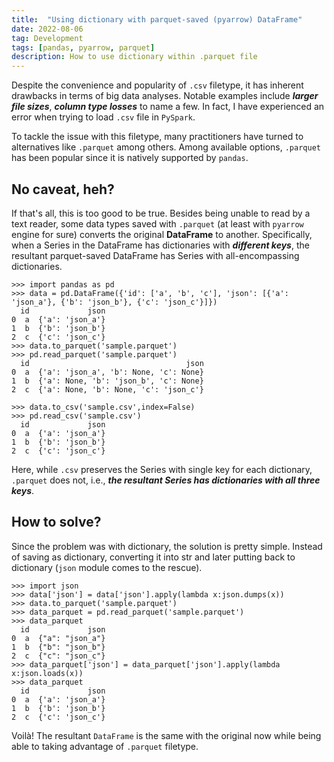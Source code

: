 ```yaml
---
title:  "Using dictionary with parquet-saved (pyarrow) DataFrame"
date: 2022-08-06
tag: Development
tags: [pandas, pyarrow, parquet]
description: How to use dictionary within .parquet file
---
```


Despite the convenience and popularity of `.csv` filetype, it has inherent drawbacks in terms of big data analyses. Notable examples include ***larger file sizes***, ***column type losses*** to name a few. In fact, I have experienced an error when trying to load `.csv` file in `PySpark`. 

To tackle the issue with this filetype, many practitioners have turned to alternatives like `.parquet` among others. Among available options, `.parquet` has been popular since it is natively supported by `pandas`.


## No caveat, heh?

If that's all, this is too good to be true. Besides being unable to read by a text reader, some data types saved with `.parquet` (at least with `pyarrow` engine for sure) converts the original **DataFrame** to another. Specifically, when a Series in the DataFrame has dictionaries with ***different keys***, the resultant parquet-saved DataFrame has Series with all-encompassing dictionaries.

```
>>> import pandas as pd
>>> data = pd.DataFrame({'id': ['a', 'b', 'c'], 'json': [{'a': 'json_a'}, {'b': 'json_b'}, {'c': 'json_c'}]})
  id             json
0  a  {'a': 'json_a'}
1  b  {'b': 'json_b'}
2  c  {'c': 'json_c'}
>>> data.to_parquet('sample.parquet')
>>> pd.read_parquet('sample.parquet')
  id                                   json
0  a  {'a': 'json_a', 'b': None, 'c': None}
1  b  {'a': None, 'b': 'json_b', 'c': None}
2  c  {'a': None, 'b': None, 'c': 'json_c'}
```

```
>>> data.to_csv('sample.csv',index=False)
>>> pd.read_csv('sample.csv')
  id             json
0  a  {'a': 'json_a'}
1  b  {'b': 'json_b'}
2  c  {'c': 'json_c'}
```

Here, while `.csv` preserves the Series with single key for each dictionary, `.parquet` does not, i.e., ***the resultant Series has dictionaries with all three keys***.


## How to solve?

Since the problem was with dictionary, the solution is pretty simple. Instead of saving as dictionary, converting it into str and later putting back to dictionary (`json` module comes to the rescue).

```
>>> import json
>>> data['json'] = data['json'].apply(lambda x:json.dumps(x))
>>> data.to_parquet('sample.parquet')
>>> data_parquet = pd.read_parquet('sample.parquet')
>>> data_parquet
  id             json
0  a  {"a": "json_a"}
1  b  {"b": "json_b"}
2  c  {"c": "json_c"}
>>> data_parquet['json'] = data_parquet['json'].apply(lambda x:json.loads(x))
>>> data_parquet
  id             json
0  a  {'a': 'json_a'}
1  b  {'b': 'json_b'}
2  c  {'c': 'json_c'}
```

Voilà! The resultant `DataFrame` is the same with the original now while being able to taking advantage of `.parquet` filetype.